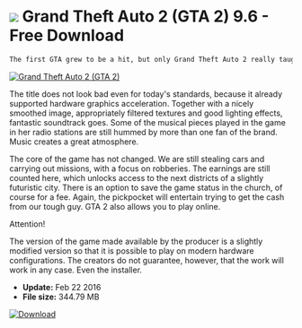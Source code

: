 # ![](https://cdn.softexe.net/static/icon/win.gif) Grand Theft Auto 2 (GTA 2) 9.6 - Free Download

```sh
The first GTA grew to be a hit, but only Grand Theft Auto 2 really taught us that only the respect counts in the criminal world. The cult continuation took all the best features of the original and built an even bigger phenomenon on it. Just like it was with the original, Rockstar finally decided to release the second part of the series for free. You can see how it was before the 3D jump.
```
[![Grand Theft Auto 2 (GTA 2)](https://gallery.dpcdn.pl/imgc/Tools/65786/g_-_420x350_1.5_-_x20160222102944_1.jpg)](https://softexe.net/win/games-entertainment/shooters/grand-theft-auto-2-gta-2:ppggf.html)

The title does not look bad even for today's standards, because it already supported hardware graphics acceleration. Together with a nicely smoothed image, appropriately filtered textures and good lighting effects, fantastic soundtrack goes. Some of the musical pieces played in the game in her radio stations are still hummed by more than one fan of the brand. Music creates a great atmosphere.
 
 
 The core of the game has not changed. We are still stealing cars and carrying out missions, with a focus on robberies. The earnings are still counted here, which unlocks access to the next districts of a slightly futuristic city. There is an option to save the game status in the church, of course for a fee. Again, the pickpocket will entertain trying to get the cash from our tough guy. GTA 2 also allows you to play online.
 
 Attention!
 
 The version of the game made available by the producer is a slightly modified version so that it is possible to play on modern hardware configurations. The creators do not guarantee, however, that the work will work in any case. Even the installer.


- **Update:** Feb 22 2016
- **File size:** 344.79 MB

[![Download](https://cdn.softexe.net/static/img/download.png)](https://softexe.net/win/games-entertainment/shooters/grand-theft-auto-2-gta-2:ppggf.html)

